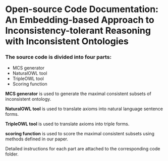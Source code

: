 # Open-source Code Documentation: An Embedding-based Approach to Inconsistency-tolerant Reasoning with Inconsistent Ontologies



### The source code is divided into four parts:

- MCS generator
- NaturalOWL tool 
- TripleOWL tool
- Scoring function



**MCS generator**  is used to generate the maximal consistent subsets of inconsistent ontology. 

**NaturalOWL tool** is used to translate axioms into natural language sentence forms. 

**TripleOWL tool** is used to translate axioms into triple forms.

**scoring function** is used to score the maximal consistent subsets using methods defined in our paper.



Detailed instructions for each part are attached to the corresponding code folder.

















